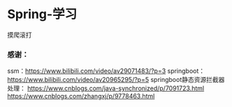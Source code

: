 # Spring-学习
摸爬滚打

### 感谢：
ssm：https://www.bilibili.com/video/av29071483/?p=3
springboot：https://www.bilibili.com/video/av20965295/?p=5
springboot静态资源拦截器处理：
https://www.cnblogs.com/java-synchronized/p/7091723.html
https://www.cnblogs.com/zhangxj/p/9778463.html
